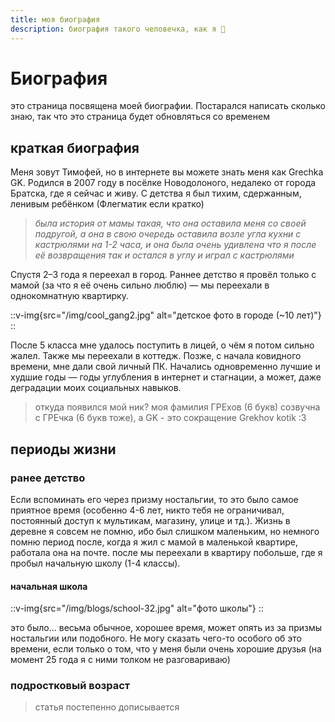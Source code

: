 ```yaml
---
title: моя биография
description: биография такого человечка, как я 🫠
---
```


# Биография

это страница посвящена моей биографии. Постарался написать сколько знаю, так что это страница будет обновляться со временем

## краткая биография

Меня зовут Тимофей, но в интернете вы можете знать меня как Grechka GK.
Родился в 2007 году в посёлке Новодолоного, недалеко от города Братска, где я сейчас и живу.
С детства я был тихим, сдержанным, ленивым ребёнком (Флегматик если кратко)

>*была история от мамы такая, что она оставила меня со своей подругой, а она в свою очередь оставила возле угла кухни с кастрюлями на 1-2 часа,
и она была очень удивлена что я после её возвращения так и остался в углу и играл с кастрюлями*

Спустя 2–3 года я переехал в город. Раннее детство я провёл только с мамой (за что я её очень сильно люблю) — мы переехали в однокомнатную квартирку.

::v-img{src="/img/cool_gang2.jpg" alt="детское фото в городе (~10 лет)"}
::

После 5 класса мне удалось поступить в лицей, о чём я потом сильно жалел. Также мы переехали в коттедж.
Позже, с начала ковидного времени, мне дали свой личный ПК. Начались одновременно лучшие и худшие годы — годы углубления в интернет и стагнации, а может, даже деградации моих социальных навыков.

>откуда появился мой ник? моя фамилия ГРЕхов (6 букв) созвучна с ГРЕчка (6 букв тоже), а GK - это сокращение Grekhov kotik :3

## периоды жизни

### ранее детство

Если вспоминать его через призму ностальгии, то это было самое приятное время (особенно 4-6 лет, никто тебя не ограничивал, постоянный доступ к мультикам, магазину, улице и тд.).
Жизнь в деревне я совсем не помню, ибо был слишком маленьким, но немного помню период после, когда я жил с мамой в маленькой квартире, работала она на почте.
после мы переехали в квартиру побольше, где я пробыл начальную школу (1-4 классы).

#### начальная школа

::v-img{src="/img/blogs/school-32.jpg" alt="фото школы"}
::

это было... весьма обычное, хорошее время, может опять из за призмы ностальгии или подобного. Не могу сказать чего-то особого об это времени,
если только о том, что у меня были очень хорошие друзья (на момент 25 года я с ними толком не разговариваю)

### подростковый возраст

>статья постепенно дописывается
